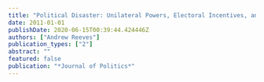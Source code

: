 ```yaml
---
title: "Political Disaster: Unilateral Powers, Electoral Incentives, and Presidential Disaster Declarations"
date: 2011-01-01
publishDate: 2020-06-15T00:39:44.424446Z
authors: ["Andrew Reeves"]
publication_types: ["2"]
abstract: ""
featured: false
publication: "*Journal of Politics*"
---
```


